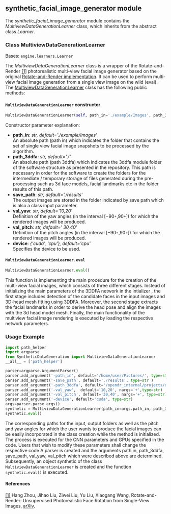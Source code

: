 ## synthetic_facial_image_generator module

The *synthetic_facial_image_generator* module contains the *MultiviewDataGenerationLearner* class, which inherits from the abstract class *Learner*.

### Class MultiviewDataGenerationLearner
Bases: `engine.learners.Learner`

The *MultiviewDataGenerationLearner* class is a wrapper of the Rotate-and-Render [[1]](#R-R-paper) photorealistic multi-view facial image generator based on the original
[Rotate-and-Render implementation](https://github.com/Hangz-nju-cuhk/Rotate-and-Render).
It can be used to perform multi-view facial image generation from a single view image on the wild (eval). 
The [MultiviewDataGenerationLearner](#projects.data_generation.synthetic-multi-view-facial-image-generation.3ddfa.SyntheticDataGeneration.py ) class has the
following public methods:

#### `MultiviewDataGenerationLearner` constructor
```python
MultiviewDataGenerationLearner(self, path_in='./example/Images', path_3ddfa='./', save_path='./results', val_yaw='10,20', val_pitch=' 30,40', device='cuda')
```

Constructor parameter explanation:
- **path_in**: *str, default='./example/Images'* \
An absolute path (path in) which indicates the folder that contains the set of single view facial image snapshots to be processed by the algorithm.
- **path_3ddfa**: *str, default='./'* \
An absolute path (path 3ddfa) which indicates the 3ddfa module folder of the software structure as presented in the repository. This path is necessary in order 
for the software to create the folders for the intermediate / temporary storage of files generated during the pre-processing such as 3d face models, facial landmarks etc 
in the folder results of this path.
- **save_path**: *str, default='./results'* \
The output images are stored in the folder indicated by save path which is also a class input parameter.
- **val_yaw**: *str, default='10,20'* \
Definition of the yaw angles (in the interval [−90◦,90◦]) for which the rendered images will be produced.
- **val_pitch**: *str, default=' 30,40'* \
Definition of the pitch angles (in the interval [−90◦,90◦]) for which the rendered images will be produced.
- **device**: *{'cuda', 'cpu'}, default='cpu'* \
Specifies the device to be used.


#### `MultiviewDataGenerationLearner.eval`
```python
MultiviewDataGenerationLearner.eval()
```

This function is implementing the main procedure for the creation of the multi-view
facial images, which consists of three different stages. Instead of initializing the main
parameters of the 3DDFA network in the intializer , the first stage includes detection of the
candidate faces in the input images and 3D-head mesh fitting using 3DDFA. Moreover,
the second stage extracts the facial landmarks in order to derive the head pose and align
the images with the 3d head model mesh. Finally, the main functionality of the multiview
facial image rendering is executed by loading the respective network parameters.

### Usage Example

```python
import path_helper
import argparse
from SyntheticDataGeneration import MultiviewDataGenerationLearner
__all__ = ['path_helper']

parser=argparse.ArgumentParser()
parser.add_argument('-path_in', default='/home/user/Pictures/', type=str )
parser.add_argument('-save_path', default='./results', type=str )
parser.add_argument('-path_3ddfa', default='/opendr_internal/projects/data_generation/synthetic-multi-view-facial-image-generation/3ddfa', type=str)
parser.add_argument('-val_yaw',  default='10,20', nargs='+',type=str)
parser.add_argument('-val_pitch', default='30,40', nargs='+', type=str)
parser.add_argument('-device', default='cuda', type=str)
args=parser.parse_args()
synthetic = MultiviewDataGenerationLearner(path_in=args.path_in, path_3ddfa=args.path_3ddfa, save_path=args.save_path, val_yaw=args.val_yaw, val_pitch=args.val_pitch, device=args.device)
synthetic.eval()
```
The corresponding paths for the input, output folders as well as the pitch and yaw angles for which the user wants to
produce the facial images can be easily incorporated in the class creation while the method is initialized. 
The process is executed for the CNN parameters and GPUs specified in the code. Users that wish to modify these parameters shall change the respective code
A parser is created and the arguments path in, path_3ddfa, save_path, val_yaw, val_pitch which were described above are determined. Subsequently, an object synthetic
of the class ```MultiviewDataGenerationLearner``` is created and the function ```synthetic.eval()``` is executed.

#### References
<a name="R-R-paper" href="https://github.com/Hangz-nju-cuhk/Rotate-and-Render">[1]</a>
Hang Zhou, Jihao Liu, Ziwei Liu, Yu Liu, Xiaogang Wang, Rotate-and-Render: Unsupervised Photorealistic Face Rotation from Single-View Images,
[arXiv](https://arxiv.org/abs/2003.08124#).  
